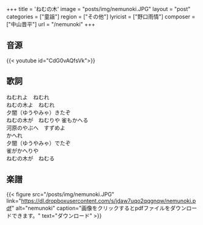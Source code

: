 +++
title = 'ねむの木'
image = "posts/img/nemunoki.JPG"
layout = "post"
categories = ["童謡"]
region = ["その他"]
lyricist = ["野口雨情"]
composer = ["中山晋平"]
url = "/nemunoki"
+++

## 音源
{{< youtube id="CdG0vAQfsVk">}}

## 歌詞
ねむれよ　ねむれ  
ねむの木よ　ねむれ  
夕闇（ゆうやみゃ）きたぞ  
ねむの木が　ねむりや
雀もかへる  
河原のやぶへ　すずめよ  
かへれ  
夕闇（ゆうやみゃ）でたぞ  
雀がかへりや  
ねむの木が　ねむる

## 楽譜
{{< figure src="/posts/img/nemunoki.JPG" link="https://dl.dropboxusercontent.com/s/jdaw7uqo2qqgnqw/nemunoki.pdf" alt="nemunoki" caption="画像をクリックするとpdfファイルをダウンロードできます。" text="ダウンロード" >}}